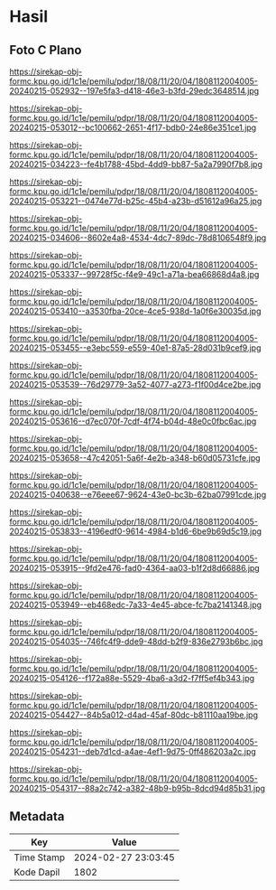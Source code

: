 # Hasil

## Foto C Plano

https://sirekap-obj-formc.kpu.go.id/1c1e/pemilu/pdpr/18/08/11/20/04/1808112004005-20240215-052932--197e5fa3-d418-46e3-b3fd-29edc3648514.jpg

https://sirekap-obj-formc.kpu.go.id/1c1e/pemilu/pdpr/18/08/11/20/04/1808112004005-20240215-053012--bc100662-2651-4f17-bdb0-24e86e351ce1.jpg

https://sirekap-obj-formc.kpu.go.id/1c1e/pemilu/pdpr/18/08/11/20/04/1808112004005-20240215-034223--fe4b1788-45bd-4dd9-bb87-5a2a7990f7b8.jpg

https://sirekap-obj-formc.kpu.go.id/1c1e/pemilu/pdpr/18/08/11/20/04/1808112004005-20240215-053221--0474e77d-b25c-45b4-a23b-d51612a96a25.jpg

https://sirekap-obj-formc.kpu.go.id/1c1e/pemilu/pdpr/18/08/11/20/04/1808112004005-20240215-034606--8602e4a8-4534-4dc7-89dc-78d8106548f9.jpg

https://sirekap-obj-formc.kpu.go.id/1c1e/pemilu/pdpr/18/08/11/20/04/1808112004005-20240215-053337--99728f5c-f4e9-49c1-a71a-bea66868d4a8.jpg

https://sirekap-obj-formc.kpu.go.id/1c1e/pemilu/pdpr/18/08/11/20/04/1808112004005-20240215-053410--a3530fba-20ce-4ce5-938d-1a0f6e30035d.jpg

https://sirekap-obj-formc.kpu.go.id/1c1e/pemilu/pdpr/18/08/11/20/04/1808112004005-20240215-053455--e3ebc559-e559-40e1-87a5-28d031b9cef9.jpg

https://sirekap-obj-formc.kpu.go.id/1c1e/pemilu/pdpr/18/08/11/20/04/1808112004005-20240215-053539--76d29779-3a52-4077-a273-f1f00d4ce2be.jpg

https://sirekap-obj-formc.kpu.go.id/1c1e/pemilu/pdpr/18/08/11/20/04/1808112004005-20240215-053616--d7ec070f-7cdf-4f74-b04d-48e0c0fbc6ac.jpg

https://sirekap-obj-formc.kpu.go.id/1c1e/pemilu/pdpr/18/08/11/20/04/1808112004005-20240215-053658--47c42051-5a6f-4e2b-a348-b60d05731cfe.jpg

https://sirekap-obj-formc.kpu.go.id/1c1e/pemilu/pdpr/18/08/11/20/04/1808112004005-20240215-040638--e76eee67-9624-43e0-bc3b-62ba07991cde.jpg

https://sirekap-obj-formc.kpu.go.id/1c1e/pemilu/pdpr/18/08/11/20/04/1808112004005-20240215-053833--4196edf0-9614-4984-b1d6-6be9b69d5c19.jpg

https://sirekap-obj-formc.kpu.go.id/1c1e/pemilu/pdpr/18/08/11/20/04/1808112004005-20240215-053915--9fd2e476-fad0-4364-aa03-b1f2d8d66886.jpg

https://sirekap-obj-formc.kpu.go.id/1c1e/pemilu/pdpr/18/08/11/20/04/1808112004005-20240215-053949--eb468edc-7a33-4e45-abce-fc7ba2141348.jpg

https://sirekap-obj-formc.kpu.go.id/1c1e/pemilu/pdpr/18/08/11/20/04/1808112004005-20240215-054035--746fc4f9-dde9-48dd-b2f9-836e2793b6bc.jpg

https://sirekap-obj-formc.kpu.go.id/1c1e/pemilu/pdpr/18/08/11/20/04/1808112004005-20240215-054126--f172a88e-5529-4ba6-a3d2-f7ff5ef4b343.jpg

https://sirekap-obj-formc.kpu.go.id/1c1e/pemilu/pdpr/18/08/11/20/04/1808112004005-20240215-054427--84b5a012-d4ad-45af-80dc-b81110aa19be.jpg

https://sirekap-obj-formc.kpu.go.id/1c1e/pemilu/pdpr/18/08/11/20/04/1808112004005-20240215-054231--deb7d1cd-a4ae-4ef1-9d75-0ff486203a2c.jpg

https://sirekap-obj-formc.kpu.go.id/1c1e/pemilu/pdpr/18/08/11/20/04/1808112004005-20240215-054317--88a2c742-a382-48b9-b95b-8dcd94d85b31.jpg


## Metadata

| Key        | Value               |
| ---------- | ------------------- |
| Time Stamp | 2024-02-27 23:03:45 |
| Kode Dapil | 1802                |



